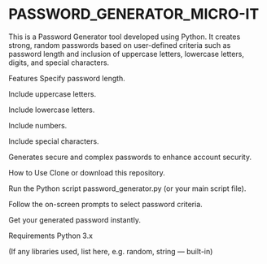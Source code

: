 # PASSWORD_GENERATOR_MICRO-IT

This is a Password Generator tool developed using Python. It creates strong, random passwords based on user-defined criteria such as password length and inclusion of uppercase letters, lowercase letters, digits, and special characters.

Features
Specify password length.

Include uppercase letters.

Include lowercase letters.

Include numbers.

Include special characters.

Generates secure and complex passwords to enhance account security.

How to Use
Clone or download this repository.

Run the Python script password_generator.py (or your main script file).

Follow the on-screen prompts to select password criteria.

Get your generated password instantly.

Requirements
Python 3.x

(If any libraries used, list here, e.g. random, string — built-in)

